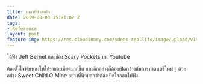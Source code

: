 ```yaml
---
title: เพลงที่น่าสนใจ
date: 2019-08-03 15:21:02 Z
tags:
- Reference
layout: post
feature-img: https://res.cloudinary.com/sdees-reallife/image/upload/v1555658919/sample_feature_img.png
---
```


ได้ฟัง Jeff Bernet และช่อง Scary Pockets บน Youtube

<i class="fa fa-child" style="color:plum"></i>

ต้องตั้งใจฟังเพลงให้ได้รายละเอียดมากขึ้น และอีกอย่างก็ต้องเปิดกว้างกับการทำดนตรีใหม่ ๆ ด้วย อย่าง Sweet Child O'Mine อย่างที่นิวบอกว่าต้องเปิดใจออกไปฟัง
